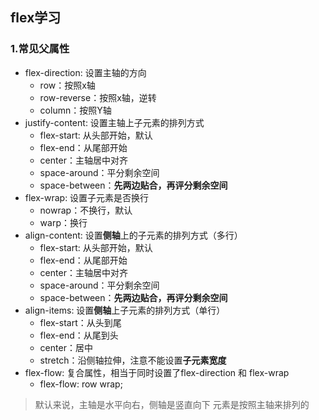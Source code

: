 ## flex学习

### 1.常见父属性
- flex-direction: 设置主轴的方向
  - row：按照x轴
  - row-reverse：按照x轴，逆转
  - column：按照Y轴
- justify-content: 设置主轴上子元素的排列方式
  - flex-start: 从头部开始，默认
  - flex-end：从尾部开始
  - center：主轴居中对齐
  - space-around：平分剩余空间
  - space-between：**先两边贴合，再评分剩余空间**
- flex-wrap: 设置子元素是否换行
  - nowrap：不换行，默认
  - warp：换行
- align-content: 设置**侧轴**上的子元素的排列方式（多行）
  - flex-start: 从头部开始，默认
  - flex-end：从尾部开始
  - center：主轴居中对齐
  - space-around：平分剩余空间
  - space-between：**先两边贴合，再评分剩余空间**
- align-items: 设置**侧轴**上子元素的排列方式（单行）
  - flex-start：从头到尾
  - flex-end：从尾到头
  - center：居中
  - stretch：沿侧轴拉伸，注意不能设置**子元素宽度**
- flex-flow: 复合属性，相当于同时设置了flex-direction 和 flex-wrap
  - flex-flow: row wrap;
> 默认来说，主轴是水平向右，侧轴是竖直向下
> 元素是按照主轴来排列的